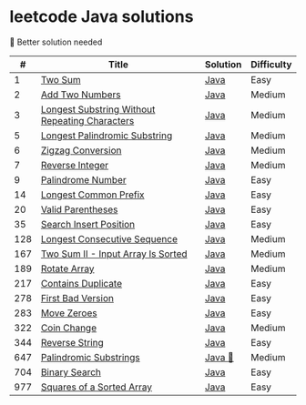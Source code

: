 # leetcode Java solutions

:see_no_evil: Better solution needed

| #   | Title                                                                                                                          | Solution                                            | Difficulty |
|-----|--------------------------------------------------------------------------------------------------------------------------------|-----------------------------------------------------|------------|
| 1   | [Two Sum](https://leetcode.com/problems/two-sum/)                                                                              | [Java](./src/two-sum.java)                          | Easy       |
| 2   | [Add Two Numbers](https://leetcode.com/problems/add-two-numbers/)                                                              | [Java](./src/add-two-numbers.java)                  | Medium     |
| 3   | [Longest Substring Without Repeating Characters](https://leetcode.com/problems/longest-substring-without-repeating-characters/) | [Java](./src/longest-sub-without-rep-char.java)     | Medium     |
| 5   | [Longest Palindromic Substring](https://leetcode.com/problems/longest-palindromic-substring/)                                  | [Java](./src/Longest-Palindromic-Substring.java)    | Medium     |
| 6   | [Zigzag Conversion](https://leetcode.com/problems/zigzag-conversion/)                                                          | [Java](./src/Zigzag-Conversion.java)                | Medium     |
| 7   | [Reverse Integer](https://leetcode.com/problems/reverse-integer/)                                                              | [Java](./src/Reverse-Integer.java)                  | Medium     |
| 9   | [Palindrome Number](https://leetcode.com/problems/palindrome-number/)                                                          | [Java](./src/palindrome-number.java)                | Easy       |
| 14  | [Longest Common Prefix](https://leetcode.com/problems/longest-common-prefix/)                                                  | [Java](./src/longest-common-prefix.java)            | Easy       |
| 20  | [Valid Parentheses](https://leetcode.com/problems/valid-parentheses/)                                                          | [Java](./src/valid-parentheses.java)                | Easy       |
| 35  | [Search Insert Position](https://leetcode.com/problems/search-insert-position/)                                                | [Java](./src/search-insert-position.java)           | Easy       |
| 128 | [Longest Consecutive Sequence](https://leetcode.com/problems/longest-consecutive-sequence/)                                    | [Java](./src/longest-consecutive-sequence.java)     | Medium     |
| 167 | [Two Sum II - Input Array Is Sorted](https://leetcode.com/problems/two-sum-ii-input-array-is-sorted/)                          | [Java](./src/two-sum-ii-input-array-is-sorted.java) | Medium     |
| 189 | [Rotate Array](https://leetcode.com/problems/rotate-array/)                                                                    | [Java](./src/rotate-array.java)                     | Medium     |
| 217 | [Contains Duplicate](https://leetcode.com/problems/contains-duplicate/)                                                        | [Java](./src/contains-duplicate.java)               | Easy       |
| 278 | [First Bad Version](https://leetcode.com/problems/first-bad-version/)                                                          | [Java](./src/first-bad-version.java)                | Easy       |
| 283 | [Move Zeroes](https://leetcode.com/problems/move-zeroes/)                                                                      | [Java](./src/move-zeroes.java)                      | Easy       |
| 322 | [Coin Change](https://leetcode.com/problems/coin-change/)                                                                      | [Java](./src/coin-change.java)                      | Medium     |
| 344 | [Reverse String](https://leetcode.com/problems/reverse-string/)                                                                                                             | [Java](./src/reverse-string.java)                      | Easy       |
| 647 | [Palindromic Substrings](https://leetcode.com/problems/palindromic-substrings/)                                                | [Java :see_no_evil:](./src/palindromic-substrings.java)          | Medium     |
| 704 | [Binary Search](https://leetcode.com/problems/binary-search/)                                                                  | [Java](./src/binary-search.java)                    | Easy       |
| 977 | [Squares of a Sorted Array](https://leetcode.com/problems/squares-of-a-sorted-array/)                                          | [Java](./src/squares-of-a-sorted-array.java)        | Easy       |